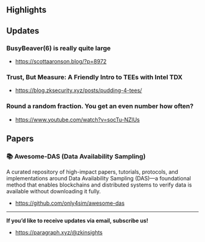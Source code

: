 ## Highlights

## Updates
### BusyBeaver(6) is really quite large
- <https://scottaaronson.blog/?p=8972>
### Trust, But Measure: A Friendly Intro to TEEs with Intel TDX
- <https://blog.zksecurity.xyz/posts/pudding-4-tees/>
### Round a random fraction. You get an even number how often?
- <https://www.youtube.com/watch?v=socTu-NZlUs>


## Papers
### 📚 Awesome‑DAS (Data Availability Sampling)
A curated repository of high-impact papers, tutorials, protocols, and implementations around Data Availability Sampling (DAS)—a foundational method that enables blockchains and distributed systems to verify data is available without downloading it fully.
- <https://github.com/only4sim/awesome-das>

---
**If you’d like to receive updates via email, subscribe us!**

- <https://paragraph.xyz/@zkinsights>
